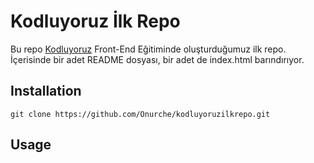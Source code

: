# Kodluyoruz İlk Repo 

Bu repo [Kodluyoruz](https://www.kodluyoruz.org/) Front-End Eğitiminde oluşturduğumuz ilk repo. İçerisinde bir adet README dosyası, bir adet de index.html barındırıyor.

## Installation

```git clone https://github.com/Onurche/kodluyoruzilkrepo.git```

## Usage




